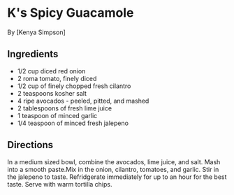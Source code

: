 # K's Spicy Guacamole

By [Kenya Simpson]

## Ingredients

* 1/2 cup diced red onion
* 2 roma tomato, finely diced
* 1/2 cup of finely chopped fresh cilantro
* 2 teaspoons kosher salt
* 4 ripe avocados - peeled, pitted, and mashed
* 2 tablespoons of fresh lime juice
* 1 teaspoon of minced garlic
* 1/4 teaspoon of minced fresh jalepeno

## Directions

In a medium sized bowl, combine the avocados, lime juice, and salt. 
Mash into a smooth paste.Mix in the onion, cilantro, tomatoes, and garlic. 
Stir in the jalepeno to taste. Refridgerate immediately for up to an hour
for the best taste. Serve with warm tortilla chips.
